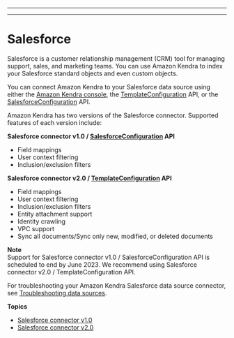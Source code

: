 --------

--------

# Salesforce<a name="data-source-salesforce"></a>

Salesforce is a customer relationship management \(CRM\) tool for managing support, sales, and marketing teams\. You can use Amazon Kendra to index your Salesforce standard objects and even custom objects\. 

You can connect Amazon Kendra to your Salesforce data source using either the [Amazon Kendra console](https://console.aws.amazon.com/kendra/), the [TemplateConfiguration](https://docs.aws.amazon.com/kendra/latest/dg/API_TemplateConfiguration.html) API, or the [SalesforceConfiguration](https://docs.aws.amazon.com/kendra/latest/dg/API_SalesforceConfiguration.html) API\.

Amazon Kendra has two versions of the Salesforce connector\. Supported features of each version include:

**Salesforce connector v1\.0 / [SalesforceConfiguration](https://docs.aws.amazon.com/kendra/latest/dg/API_SalesforceConfiguration.html) API**
+ Field mappings
+ User context filtering
+ Inclusion/exclusion filters

**Salesforce connector v2\.0 / [TemplateConfiguration](https://docs.aws.amazon.com/kendra/latest/dg/API_TemplateConfiguration.html) API**
+ Field mappings
+ User context filtering
+ Inclusion/exclusion filters
+ Entity attachment support
+ Identity crawling
+ VPC support
+ Sync all documents/Sync only new, modified, or deleted documents

**Note**  
Support for Salesforce connector v1\.0 / SalesforceConfiguration API is scheduled to end by June 2023\. We recommend using Salesforce connector v2\.0 / TemplateConfiguration API\.

For troubleshooting your Amazon Kendra Salesforce data source connector, see [Troubleshooting data sources](troubleshooting-data-sources.md)\.

**Topics**
+ [Salesforce connector v1\.0](data-source-v1-salesforce.md)
+ [Salesforce connector v2\.0](data-source-v2-salesforce.md)